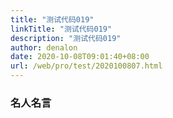 ```yaml
---
title: "测试代码019"
linkTitle: "测试代码019"
description: "测试代码019"
author: denalon
date: 2020-10-08T09:01:40+08:00
url: /web/pro/test/2020100807.html
---
```


### 名人名言


<div class="container-fluid text-center">
 <div class="well quote-area">
  <span class="quote">
  </span>
  <span class="author">
  </span>
 </div>
 
 </div>



<script>
$(document).ready(function() {
 var quote, author; 

 function getNewQuote() {
  $.ajax({
   type: "get",
   url: "https://api.forismatic.com/api/1.0/",
   jsonp: 'jsonp',
   dataType: 'jsonp',
   data: {
    method: 'getQuote',
    lang: 'en',
    format: 'jsonp'
   },
   success: function(response) {
    quote = response.quoteText;
    author = response.quoteAuthor;
    $('.quote').text('\"' + quote + '\"');
    if (author) {
     $('.author').text('by ' + author);
    } else {
     $('.author').text('by Unknown');
    }
   }
  });
 } 

 getNewQuote(); 

 $('#change').on('click',
 function(event) {
  event.preventDefault();
  getNewQuote();
 }); 

 $('#tweet').on('click',
 function(event) {
  event.preventDefault();
  window.open('http://twitter.com/intent/tweet?text=' + encodeURIComponent(quote + ' by ' + author));
 }); 

 $('#weibo').on('click',
 function(event) {
  event.preventDefault();
  window.open('http://v.t.sina.com.cn/share/share.php?title=' + encodeURIComponent(quote + ' by ' + author));
 })
});
</script>